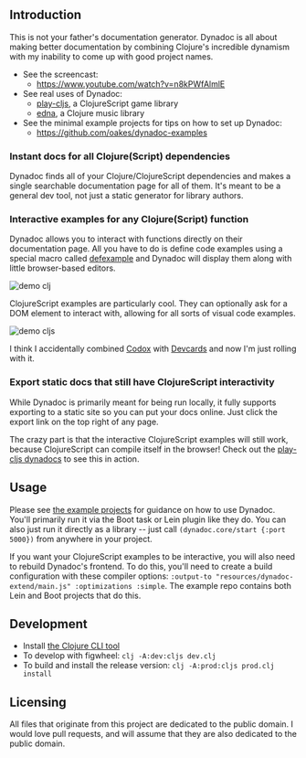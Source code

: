 ## Introduction

This is not your father's documentation generator. Dynadoc is all about making better documentation by combining Clojure's incredible dynamism with my inability to come up with good project names.

* See the screencast:
  *  https://www.youtube.com/watch?v=n8kPWfAlmlE
* See real uses of Dynadoc:
  * [play-cljs](https://oakes.github.io/play-cljs/), a ClojureScript game library
  * [edna](https://oakes.github.io/edna/cljs/edna.examples.html), a Clojure music library
* See the minimal example projects for tips on how to set up Dynadoc:
  *  https://github.com/oakes/dynadoc-examples

### Instant docs for all Clojure(Script) dependencies

Dynadoc finds all of your Clojure/ClojureScript dependencies and makes a single searchable documentation page for all of them. It's meant to be a general dev tool, not just a static generator for library authors.

### Interactive examples for any Clojure(Script) function

Dynadoc allows you to interact with functions directly on their documentation page. All you have to do is define code examples using a special macro called [defexample](https://github.com/oakes/defexample) and Dynadoc will display them along with little browser-based editors.

![demo clj](demo-clj.gif)

ClojureScript examples are particularly cool. They can optionally ask for a DOM element to interact with, allowing for all sorts of visual code examples.

![demo cljs](demo-cljs.gif)

I think I accidentally combined [Codox](https://github.com/weavejester/codox) with [Devcards](https://github.com/bhauman/devcards) and now I'm just rolling with it.

### Export static docs that still have ClojureScript interactivity

While Dynadoc is primarily meant for being run locally, it fully supports exporting to a static site so you can put your docs online. Just click the export link on the top right of any page.

The crazy part is that the interactive ClojureScript examples will still work, because ClojureScript can compile itself in the browser! Check out the [play-cljs dynadocs](https://oakes.github.io/play-cljs/) to see this in action.

## Usage

Please see [the example projects](https://github.com/oakes/dynadoc-examples) for guidance on how to use Dynadoc. You'll primarily run it via the Boot task or Lein plugin like they do. You can also just run it directly as a library -- just call `(dynadoc.core/start {:port 5000})` from anywhere in your project.

If you want your ClojureScript examples to be interactive, you will also need to rebuild Dynadoc's frontend. To do this, you'll need to create a build configuration with these compiler options: `:output-to "resources/dynadoc-extend/main.js" :optimizations :simple`. The example repo contains both Lein and Boot projects that do this.

## Development

* Install [the Clojure CLI tool](https://clojure.org/guides/getting_started#_clojure_installer_and_cli_tools)
* To develop with figwheel: `clj -A:dev:cljs dev.clj`
* To build and install the release version: `clj -A:prod:cljs prod.clj install`

## Licensing

All files that originate from this project are dedicated to the public domain. I would love pull requests, and will assume that they are also dedicated to the public domain.
